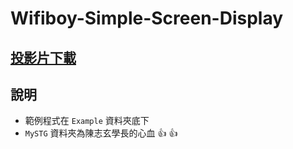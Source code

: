 Wifiboy-Simple-Screen-Display
===

## [投影片下載]()

## 說明

* 範例程式在 `Example` 資料夾底下 
* `MySTG` 資料夾為陳志玄學長的心血 :+1: :+1: 
